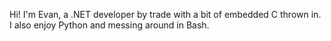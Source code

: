Hi! I'm Evan, a .NET developer by trade with a bit of embedded C thrown in. I also enjoy Python and messing around in Bash.
<!---
ebeeton/ebeeton is a ✨ special ✨ repository because its `README.md` (this file) appears on your GitHub profile.
You can click the Preview link to take a look at your changes.
--->
